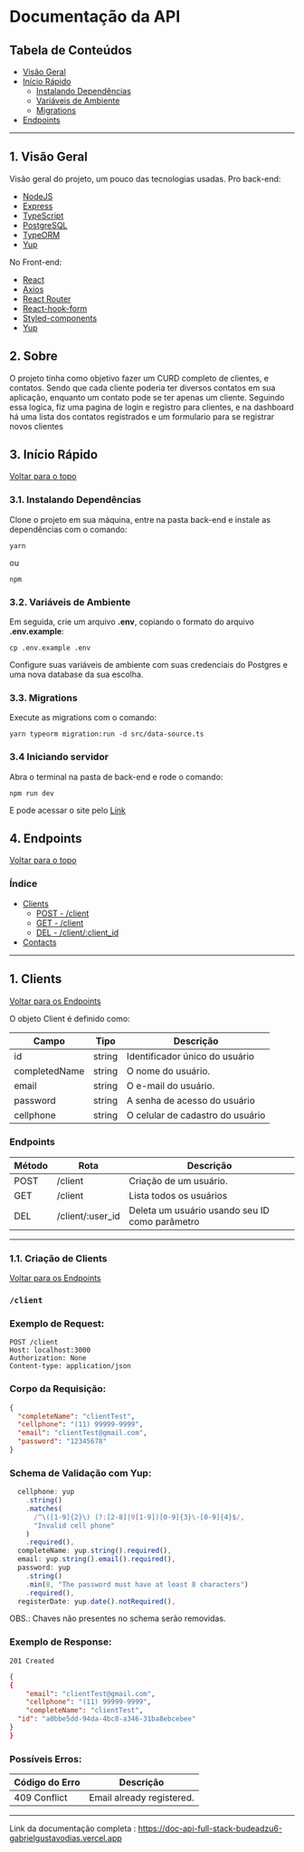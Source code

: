 # Documentação da API

## Tabela de Conteúdos

- [Visão Geral](#1-visão-geral)
- [Início Rápido](#2-início-rápido)
  - [Instalando Dependências](#31-instalando-dependências)
  - [Variáveis de Ambiente](#32-variáveis-de-ambiente)
  - [Migrations](#33-migrations)
- [Endpoints](#4-endpoints)

---

## 1. Visão Geral

Visão geral do projeto, um pouco das tecnologias usadas.
Pro back-end:

- [NodeJS](https://nodejs.org/en/)
- [Express](https://expressjs.com/pt-br/)
- [TypeScript](https://www.typescriptlang.org/)
- [PostgreSQL](https://www.postgresql.org/)
- [TypeORM](https://typeorm.io/)
- [Yup](https://www.npmjs.com/package/yup)

No Front-end:

- [React](https://react.dev)
- [Axios](https://axios-http.com/ptbr/docs/intro)
- [React Router](https://reactrouter.com/en/main)
- [React-hook-form](https://www.npmjs.com/package/react-hook-form)
- [Styled-components](https://styled-components.com)
- [Yup](https://www.npmjs.com/package/yup)

## 2. Sobre

O projeto tinha como objetivo fazer um CURD completo de clientes, e contatos. Sendo que cada cliente poderia ter diversos contatos em sua aplicação, enquanto um contato pode se ter apenas um cliente. Seguindo essa logica, fiz uma pagina de login e registro para clientes, e na dashboard há uma lista dos contatos registrados e um formulario para se registrar novos clientes

## 3. Início Rápido

[ Voltar para o topo ](#tabela-de-conteúdos)

### 3.1. Instalando Dependências

Clone o projeto em sua máquina, entre na pasta back-end e instale as dependências com o comando:

```shell
yarn
```

ou

```shell
npm
```

### 3.2. Variáveis de Ambiente

Em seguida, crie um arquivo **.env**, copiando o formato do arquivo **.env.example**:

```
cp .env.example .env
```

Configure suas variáveis de ambiente com suas credenciais do Postgres e uma nova database da sua escolha.

### 3.3. Migrations

Execute as migrations com o comando:

```
yarn typeorm migration:run -d src/data-source.ts
```

### 3.4 Iniciando servidor

Abra o terminal na pasta de back-end e rode o comando:

```
npm run dev
```

E pode acessar o site pelo [Link](https://desafio-fullstack-lptynxb7y-gabrielgustavodias.vercel.app)

## 4. Endpoints

[ Voltar para o topo ](#tabela-de-conteúdos)

### Índice

- [Clients](#1-clients)
  - [POST - /client](#11-criação-de-cliente)
  - [GET - /client](#12-listando-cliente-logado)
  - [DEL - /client/:client_id](#13-deleção-de-cliente-por-id)
- [Contacts](#2-contacts)

---

## 1. **Clients**

[ Voltar para os Endpoints ](#3-endpoints)

O objeto Client é definido como:

| Campo         | Tipo   | Descrição                        |
| ------------- | ------ | -------------------------------- |
| id            | string | Identificador único do usuário   |
| completedName | string | O nome do usuário.               |
| email         | string | O e-mail do usuário.             |
| password      | string | A senha de acesso do usuário     |
| cellphone     | string | O celular de cadastro do usuário |

### Endpoints

| Método | Rota             | Descrição                                      |
| ------ | ---------------- | ---------------------------------------------- |
| POST   | /client          | Criação de um usuário.                         |
| GET    | /client          | Lista todos os usuários                        |
| DEL    | /client/:user_id | Deleta um usuário usando seu ID como parâmetro |

---

### 1.1. **Criação de Clients**

[ Voltar para os Endpoints ](#5-endpoints)

### `/client`

### Exemplo de Request:

```
POST /client
Host: localhost:3000
Authorization: None
Content-type: application/json
```

### Corpo da Requisição:

```json
{
  "completeName": "clientTest",
  "cellphone": "(11) 99999-9999",
  "email": "clientTest@gmail.com",
  "password": "12345678"
}
```

### Schema de Validação com Yup:

```javascript
  cellphone: yup
    .string()
    .matches(
      /^\([1-9]{2}\) (?:[2-8]|9[1-9])[0-9]{3}\-[0-9]{4}$/,
      "Invalid cell phone"
    )
    .required(),
  completeName: yup.string().required(),
  email: yup.string().email().required(),
  password: yup
    .string()
    .min(8, "The password must have at least 8 characters")
    .required(),
  registerDate: yup.date().notRequired(),
```

OBS.: Chaves não presentes no schema serão removidas.

### Exemplo de Response:

```
201 Created
```

```json
{
{
	"email": "clientTest@gmail.com",
	"cellphone": "(11) 99999-9999",
	"completeName": "clientTest",
  "id": "a0bbe5dd-94da-4bc8-a346-31ba8ebcebee"
}
}
```

### Possíveis Erros:

| Código do Erro | Descrição                 |
| -------------- | ------------------------- |
| 409 Conflict   | Email already registered. |

---

Link da documentação completa : https://doc-api-full-stack-budeadzu6-gabrielgustavodias.vercel.app
